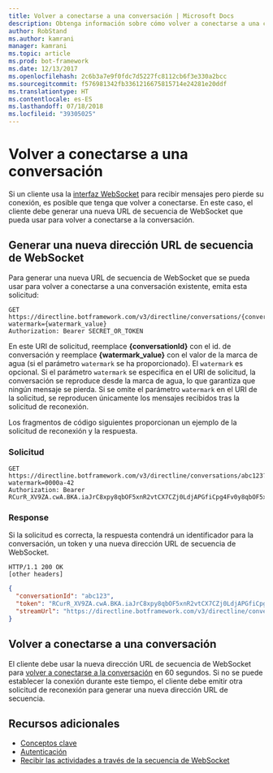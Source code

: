 ```yaml
---
title: Volver a conectarse a una conversación | Microsoft Docs
description: Obtenga información sobre cómo volver a conectarse a una conversación mediante Direct Line API v3.0.
author: RobStand
ms.author: kamrani
manager: kamrani
ms.topic: article
ms.prod: bot-framework
ms.date: 12/13/2017
ms.openlocfilehash: 2c6b3a7e9f0fdc7d5227fc8112cb6f3e330a2bcc
ms.sourcegitcommit: f576981342fb3361216675815714e24281e20ddf
ms.translationtype: HT
ms.contentlocale: es-ES
ms.lasthandoff: 07/18/2018
ms.locfileid: "39305025"
---
```

# <a name="reconnect-to-a-conversation"></a>Volver a conectarse a una conversación

Si un cliente usa la [interfaz WebSocket](bot-framework-rest-direct-line-3-0-receive-activities.md#connect-via-websocket) para recibir mensajes pero pierde su conexión, es posible que tenga que volver a conectarse. En este caso, el cliente debe generar una nueva URL de secuencia de WebSocket que pueda usar para volver a conectarse a la conversación.

## <a name="generate-a-new-websocket-stream-url"></a>Generar una nueva dirección URL de secuencia de WebSocket

Para generar una nueva URL de secuencia de WebSocket que se pueda usar para volver a conectarse a una conversación existente, emita esta solicitud: 

```http
GET https://directline.botframework.com/v3/directline/conversations/{conversationId}?watermark={watermark_value}
Authorization: Bearer SECRET_OR_TOKEN
```

En este URI de solicitud, reemplace **{conversationId}** con el id. de conversación y reemplace **{watermark_value}** con el valor de la marca de agua (si el parámetro `watermark` se ha proporcionado). El `watermark` es opcional. Si el parámetro `watermark` se especifica en el URI de solicitud, la conversación se reproduce desde la marca de agua, lo que garantiza que ningún mensaje se pierda. Si se omite el parámetro `watermark` en el URI de la solicitud, se reproducen únicamente los mensajes recibidos tras la solicitud de reconexión.

Los fragmentos de código siguientes proporcionan un ejemplo de la solicitud de reconexión y la respuesta.

### <a name="request"></a>Solicitud

```http
GET https://directline.botframework.com/v3/directline/conversations/abc123?watermark=0000a-42
Authorization: Bearer RCurR_XV9ZA.cwA.BKA.iaJrC8xpy8qbOF5xnR2vtCX7CZj0LdjAPGfiCpg4Fv0y8qbOF5xPGfiCpg4Fv0y8qqbOF5x8qbOF5xn
```

### <a name="response"></a>Response

Si la solicitud es correcta, la respuesta contendrá un identificador para la conversación, un token y una nueva dirección URL de secuencia de WebSocket.

```http
HTTP/1.1 200 OK
[other headers]
```

```json
{
  "conversationId": "abc123",
  "token": "RCurR_XV9ZA.cwA.BKA.iaJrC8xpy8qbOF5xnR2vtCX7CZj0LdjAPGfiCpg4Fv0y8qbOF5xPGfiCpg4Fv0y8qqbOF5x8qbOF5xn",
  "streamUrl": "https://directline.botframework.com/v3/directline/conversations/abc123/stream?watermark=000a-4&amp;t=RCurR_XV9ZA.cwA..."
}
```

## <a name="reconnect-to-the-conversation"></a>Volver a conectarse a una conversación

El cliente debe usar la nueva dirección URL de secuencia de WebSocket para [volver a conectarse a la conversación](bot-framework-rest-direct-line-3-0-receive-activities.md#connect-via-websocket) en 60 segundos. Si no se puede establecer la conexión durante este tiempo, el cliente debe emitir otra solicitud de reconexión para generar una nueva dirección URL de secuencia.

## <a name="additional-resources"></a>Recursos adicionales

- [Conceptos clave](bot-framework-rest-direct-line-3-0-concepts.md)
- [Autenticación](bot-framework-rest-direct-line-3-0-authentication.md)
- [Recibir las actividades a través de la secuencia de WebSocket](bot-framework-rest-direct-line-3-0-receive-activities.md#connect-via-websocket)